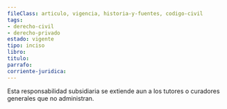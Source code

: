 ```yaml
---
fileClass: articulo, vigencia, historia-y-fuentes, codigo-civil
tags:
- derecho-civil
- derecho-privado
estado: vigente
tipo: inciso
libro:
titulo:
parrafo:
corriente-juridica:
---
```

Esta responsabilidad subsidiaria se extiende aun a los tutores o curadores generales que no administran.